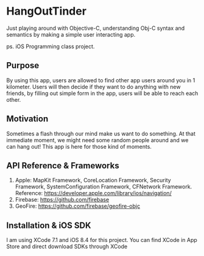 # HangOutTinder
Just playing around with Objective-C, understanding Obj-C syntax and semantics by making a simple user interacting app.

ps. iOS Programming class project. 

## Purpose 
By using this app, users are allowed to find other app users around you in 1 kilometer. Users will then decide if they want to do anything with new friends, by filling out simple form in the app, users will be able to reach each other.

## Motivation
Sometimes a flash through our mind make us want to do something. At that immediate moment,  we might need some random people around and we can hang out! This app is here for those kind of moments. 

## API Reference & Frameworks
1. Apple: MapKit Framework, CoreLocation Framework, Security Framework, SystemConfiguration Framework, CFNetwork Framework.
	Reference: https://developer.apple.com/library/ios/navigation/
2. Firebase: https://github.com/firebase
3. GeoFire: https://github.com/firebase/geofire-objc

## Installation & iOS SDK
I am using XCode 7.1 and iOS 8.4 for this project. You can find XCode in App Store and direct download SDKs through XCode
